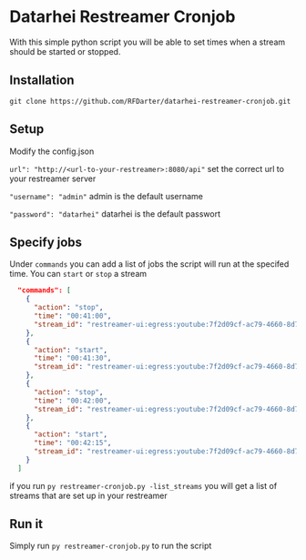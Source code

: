 # Datarhei Restreamer Cronjob

With this simple python script you will be able to set times when a stream should be started or stopped.

## Installation
```git clone https://github.com/RFDarter/datarhei-restreamer-cronjob.git```


## Setup

Modify the config.json

`url": "http://<url-to-your-restreamer>:8080/api"`
set the correct url to your restreamer server

`"username": "admin"`
admin is the default username

`"password": "datarhei"`
datarhei is the default passwort

## Specify jobs

Under `commands` you can add a list of jobs the script will run at the specifed time.
You can `start` or `stop` a stream

```json
  "commands": [
    {
      "action": "stop",
      "time": "00:41:00",
      "stream_id": "restreamer-ui:egress:youtube:7f2d09cf-ac79-4660-8d73-74ec65d12d9e"
    },
    {
      "action": "start",
      "time": "00:41:30",
      "stream_id": "restreamer-ui:egress:youtube:7f2d09cf-ac79-4660-8d73-74ec65d12d9e"
    },
    {
      "action": "stop",
      "time": "00:42:00",
      "stream_id": "restreamer-ui:egress:youtube:7f2d09cf-ac79-4660-8d73-74ec65d12d9e"
    },
    {
      "action": "start",
      "time": "00:42:15",
      "stream_id": "restreamer-ui:egress:youtube:7f2d09cf-ac79-4660-8d73-74ec65d12d9e"
    }
  ]
```

if you run 
```py restreamer-cronjob.py -list_streams```
you will get a list of streams that are set up in your restreamer


## Run it

Simply run
```py restreamer-cronjob.py```
to run the script